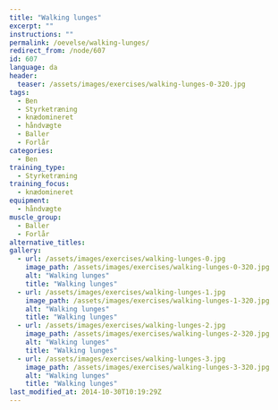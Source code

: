```yaml
---
title: "Walking lunges"
excerpt: ""
instructions: ""
permalink: /oevelse/walking-lunges/
redirect_from: /node/607
id: 607
language: da
header:
  teaser: /assets/images/exercises/walking-lunges-0-320.jpg
tags:
  - Ben
  - Styrketræning
  - knædomineret
  - håndvægte
  - Baller
  - Forlår
categories:
  - Ben
training_type: 
  - Styrketræning
training_focus: 
  - knædomineret
equipment:
  - håndvægte
muscle_group:
  - Baller
  - Forlår
alternative_titles:
gallery:
  - url: /assets/images/exercises/walking-lunges-0.jpg
    image_path: /assets/images/exercises/walking-lunges-0-320.jpg
    alt: "Walking lunges"
    title: "Walking lunges"
  - url: /assets/images/exercises/walking-lunges-1.jpg
    image_path: /assets/images/exercises/walking-lunges-1-320.jpg
    alt: "Walking lunges"
    title: "Walking lunges"
  - url: /assets/images/exercises/walking-lunges-2.jpg
    image_path: /assets/images/exercises/walking-lunges-2-320.jpg
    alt: "Walking lunges"
    title: "Walking lunges"
  - url: /assets/images/exercises/walking-lunges-3.jpg
    image_path: /assets/images/exercises/walking-lunges-3-320.jpg
    alt: "Walking lunges"
    title: "Walking lunges"
last_modified_at: 2014-10-30T10:19:29Z
---
```

